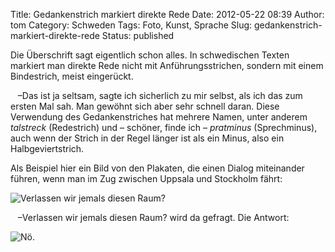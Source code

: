 Title: Gedankenstrich markiert direkte Rede
Date: 2012-05-22 08:39
Author: tom
Category: Schweden
Tags: Foto, Kunst, Sprache
Slug: gedankenstrich-markiert-direkte-rede
Status: published

Die Überschrift sagt eigentlich schon alles. In schwedischen Texten
markiert man direkte Rede nicht mit Anführungsstrichen, sondern mit
einem Bindestrich, meist eingerückt.

   –Das ist ja seltsam, sagte ich sicherlich zu mir selbst, als ich das
zum ersten Mal sah. Man gewöhnt sich aber sehr schnell daran. Diese
Verwendung des Gedankenstriches hat mehrere Namen, unter anderem
*talstreck* (Redestrich) und – schöner, finde ich – *pratminus*
(Sprechminus), auch wenn der Strich in der Regel länger ist als ein
Minus, also ein Halbgeviertstrich.

Als Beispiel hier ein Bild von den Plakaten, die einen Dialog
miteinander führen, wenn man im Zug zwischen Uppsala und Stockholm
fährt:

![Verlassen wir jemals diesen
Raum?](/pic/lamnarvialdrig.jpg "Verlassen wir jemals diesen Raum?")

   –Verlassen wir jemals diesen Raum? wird da gefragt. Die Antwort:
<!--more Klick&nbsp;&raquo; -->

![Nö.](/pic/lamnarvina.jpg "Nö.")

